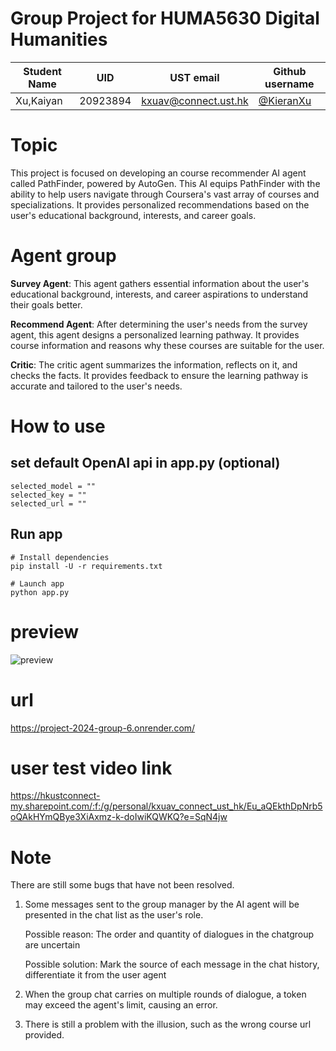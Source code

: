 # Group Project for HUMA5630 Digital Humanities

| Student Name | UID | UST email | Github username |
| ------------ | --- | --------- | --------------- |
|     Xu,Kaiyan| 20923894    |    kxuav@connect.ust.hk       |    [@KieranXu](https://github.com/KieranXu)             |


# Topic
This project is focused on developing an course recommender AI agent called PathFinder, powered by AutoGen. This AI equips PathFinder with the ability to help users navigate through Coursera's vast array of courses and specializations. It provides personalized recommendations based on the user's educational background, interests, and career goals. 

# Agent group

**Survey Agent**: This agent gathers essential information about the user's educational background, interests, and career aspirations to understand their goals better.

**Recommend Agent**: After determining the user's needs from the survey agent, this agent designs a personalized learning pathway. It provides course information and reasons why these courses are suitable for the user.

**Critic**: The critic agent summarizes the information, reflects on it, and checks the facts. It provides feedback to ensure the learning pathway is accurate and tailored to the user's needs.


# How to use
## set default OpenAI api in app.py (optional)
```
selected_model = ""
selected_key = ""
selected_url = ""
```
## Run app
```
# Install dependencies
pip install -U -r requirements.txt

# Launch app
python app.py
```

# preview
![preview](https://github.com/HUMA5630-Digital-Humanities/project-2024-group-6/assets/128702515/7a572151-964c-4a20-aa90-f777dc9e23cd)

# url
https://project-2024-group-6.onrender.com/

# user test video link
https://hkustconnect-my.sharepoint.com/:f:/g/personal/kxuav_connect_ust_hk/Eu_aQEkthDpNrb5oQAkHYmQBye3XiAxmz-k-doIwiKQWKQ?e=SqN4jw

# Note

There are still some bugs that have not been resolved.
1. Some messages sent to the group manager by the AI agent will be presented in the chat list as the user's role.

    Possible reason: The order and quantity of dialogues in the chatgroup are uncertain

    Possible solution: Mark the source of each message in the chat history, differentiate it from the user agent
    
3. When the group chat carries on multiple rounds of dialogue, a token may exceed the agent's limit, causing an error.
4. There is still a problem with the illusion, such as the wrong course url provided.
